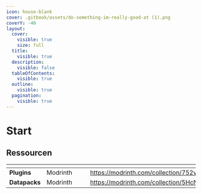 ```yaml
---
icon: house-blank
cover: .gitbook/assets/do-something-im-really-good-at (1).png
coverY: -40
layout:
  cover:
    visible: true
    size: full
  title:
    visible: true
  description:
    visible: false
  tableOfContents:
    visible: true
  outline:
    visible: true
  pagination:
    visible: true
---
```


# Start

## Ressourcen

<table data-card-size="large" data-view="cards" data-full-width="false"><thead><tr><th></th><th></th><th data-hidden data-card-cover data-type="files"></th><th data-hidden></th><th data-hidden data-card-target data-type="content-ref"></th></tr></thead><tbody><tr><td><strong>Plugins</strong></td><td>Modrinth</td><td></td><td></td><td><a href="https://modrinth.com/collection/752v5k5A">https://modrinth.com/collection/752v5k5A</a></td></tr><tr><td><strong>Datapacks</strong></td><td>Modrinth</td><td></td><td></td><td><a href="https://modrinth.com/collection/5HcN3b8g">https://modrinth.com/collection/5HcN3b8g</a></td></tr></tbody></table>

